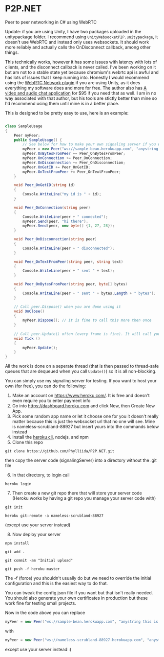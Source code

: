 # P2P.NET
Peer to peer networking in C# using WebRTC

Update: if you are using Unity, I have two packages uploaded in the unitypackage folder. I recommend using `UnityWebsocketP2P.unitypackage`, it doesn't use WebRTC and instead only uses websockets. It should work more reliably and actually calls the OnDisconnect callback, among other things.

This technically works, however it has some issues with latency with lots of clients, and the disconnect callback is never called. I've been working on it but am not to a stable state yet because chromium's webrtc api is awful and has lots of issues that I keep running into. Honestly I would recommend using the [WebRTC Network plugin](https://assetstore.unity.com/packages/tools/network/webrtc-network-47846) if you are using Unity, as it does everything my software does and more for free. The author also has [A video and audio chat application](https://assetstore.unity.com/packages/tools/network/webrtc-video-chat-68030) for $95 if you need that as well. I am in no way associated with that author, but his tools are stictly better than mine so I'd recommend using them until mine is in a better place.

This is designed to be pretty easy to use, here is an example:

```C#

class SampleUsage
{
    Peer myPeer;
    public SampleUsage() {
        // See below for how to make your own signaling server if you want
        myPeer = new Peer("ws://sample-bean.herokuapp.com", "anystring this is your room id");
        myPeer.OnBytesFromPeer += Peer_OnBytesFromPeer;
        myPeer.OnConnection += Peer_OnConnection;
        myPeer.OnDisconnection += Peer_OnDisconnection;
        myPeer.OnGetID += Peer_OnGetID;
        myPeer.OnTextFromPeer += Peer_OnTextFromPeer;
    }

    void Peer_OnGetID(string id)
    {
        Console.WriteLine("my id is " + id);
    }

    void Peer_OnConnection(string peer)
    {
        Console.WriteLine(peer + " connected");
        myPeer.Send(peer, "hi there");
        myPeer.Send(peer, new byte[] {1, 27, 28});
    }

    void Peer_OnDisconnection(string peer)
    {
        Console.WriteLine(peer + " disconnected");
    }

    void Peer_OnTextFromPeer(string peer, string text)
    {
        Console.WriteLine(peer + " sent " + text);
    }

    void Peer_OnBytesFromPeer(string peer, byte[] bytes)
    {
        Console.WriteLine(peer + " sent " + bytes.Length + " bytes");
    }

    // Call peer.Dispose() when you are done using it
    void OnClose()
    {
        myPeer.Dispose(); // it is fine to call this more then once
    }
    
    // Call peer.Update() often (every frame is fine). It will call your callbacks on the thread you call Update()
    void Tick ()
    {
        myPeer.Update();
    }
}
  ```
All the work is done on a seperate thread (that is then passed to thread-safe queues that are dequeued when you call `Update()`) so it is all non-blocking.

You can simply use my signaling server for testing. If you want to host your own (for free), you can do the following:

1. Make an account on https://www.heroku.com/. It is free and doesn't even require you to enter payment info
2. Go into https://dashboard.heroku.com and click New, then Create New App.
3. Pick some random app name or let it choose one for you it doesn't really matter because this is just the websocket url that no one will see. Mine is nameless-scrubland-88927 but insert yours into the commands below instead
4. Install the [heroku cli](https://devcenter.heroku.com/articles/heroku-cli), nodejs, and npm
5. Clone this repo

`git clone https://github.com/Phylliida/P2P.NET.git`

then copy the server code (signalingServer) into a directory without the .git file

6. In that directory, to login call

`heroku login`

7. Then create a new git repo there that will store your server code (Heroku works by having a git repo you manage your server code with)

`git init`

`heroku git:remote -a nameless-scrubland-88927`

(except use your server instead)

8. Now deploy your server

`npm install`

`git add .`

`git commit -am "Initial upload"`

`git push -f heroku master`

The -f (force) you shouldn't usually do but we need to override the initial configuration and this is the easiest way to do that.

You can tweak the config.json file if you want but that isn't really needed. You should also generate your own certificates in production but these work fine for testing small projects.

Now in the code above you can replace

```C#
myPeer = new Peer("ws://sample-bean.herokuapp.com", "anystring this is your room id");
```

with

```C#
myPeer = new Peer("ws://nameless-scrubland-88927.herokuapp.com", "anystring this is your room id");
```

except use your server instead :)
